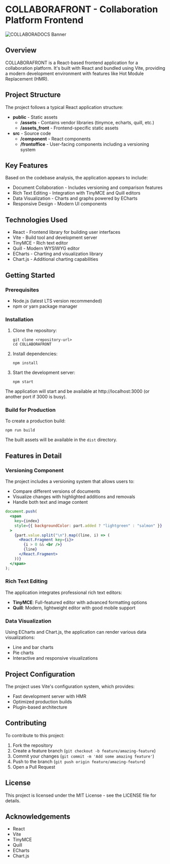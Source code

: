 # COLLABORAFRONT - Collaboration Platform Frontend

![COLLABORADOCS Banner](assets/img/readme-img)

## Overview
COLLABORAFRONT is a React-based frontend application for a collaboration platform. It's built with React and bundled using Vite, providing a modern development environment with features like Hot Module Replacement (HMR).

## Project Structure
The project follows a typical React application structure:

- **public** - Static assets
  - **/assets** - Contains vendor libraries (tinymce, echarts, quill, etc.)
  - **/assets_front** - Frontend-specific static assets
- **src** - Source code
  - **/component** - React components
  - **/frontoffice** - User-facing components including a versioning system

## Key Features
Based on the codebase analysis, the application appears to include:

- Document Collaboration - Includes versioning and comparison features
- Rich Text Editing - Integration with TinyMCE and Quill editors
- Data Visualization - Charts and graphs powered by ECharts
- Responsive Design - Modern UI components

## Technologies Used
- React - Frontend library for building user interfaces
- Vite - Build tool and development server
- TinyMCE - Rich text editor
- Quill - Modern WYSIWYG editor
- ECharts - Charting and visualization library
- Chart.js - Additional charting capabilities

## Getting Started

### Prerequisites
- Node.js (latest LTS version recommended)
- npm or yarn package manager

### Installation
1. Clone the repository:
   ```
   git clone <repository-url>
   cd COLLABORAFRONT
   ```

2. Install dependencies:
   ```
   npm install
   ```

3. Start the development server:
   ```
   npm start
   ```

The application will start and be available at http://localhost:3000 (or another port if 3000 is busy).

### Build for Production
To create a production build:
```
npm run build
```

The built assets will be available in the `dist` directory.

## Features in Detail

### Versioning Component
The project includes a versioning system that allows users to:

- Compare different versions of documents
- Visualize changes with highlighted additions and removals
- Handle both text and image content

```jsx
document.push(
  <span
    key={index}
    style={{ backgroundColor: part.added ? "lightgreen" : "salmon" }}
  >
    {part.value.split("\n").map((line, i) => (
      <React.Fragment key={i}>
        {i > 0 && <br />}
        {line}
      </React.Fragment>
    ))}
  </span>
);
```

### Rich Text Editing
The application integrates professional rich text editors:

- **TinyMCE**: Full-featured editor with advanced formatting options
- **Quill**: Modern, lightweight editor with good mobile support

### Data Visualization
Using ECharts and Chart.js, the application can render various data visualizations:

- Line and bar charts
- Pie charts
- Interactive and responsive visualizations

## Project Configuration
The project uses Vite's configuration system, which provides:

- Fast development server with HMR
- Optimized production builds
- Plugin-based architecture

## Contributing
To contribute to this project:

1. Fork the repository
2. Create a feature branch (`git checkout -b feature/amazing-feature`)
3. Commit your changes (`git commit -m 'Add some amazing feature'`)
4. Push to the branch (`git push origin feature/amazing-feature`)
5. Open a Pull Request

## License
This project is licensed under the MIT License - see the LICENSE file for details.

## Acknowledgements
- React
- Vite
- TinyMCE
- Quill
- ECharts
- Chart.js
